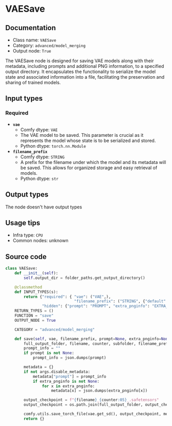 # VAESave
## Documentation
- Class name: `VAESave`
- Category: `advanced/model_merging`
- Output node: `True`

The VAESave node is designed for saving VAE models along with their metadata, including prompts and additional PNG information, to a specified output directory. It encapsulates the functionality to serialize the model state and associated information into a file, facilitating the preservation and sharing of trained models.
## Input types
### Required
- **`vae`**
    - Comfy dtype: `VAE`
    - The VAE model to be saved. This parameter is crucial as it represents the model whose state is to be serialized and stored.
    - Python dtype: `torch.nn.Module`
- **`filename_prefix`**
    - Comfy dtype: `STRING`
    - A prefix for the filename under which the model and its metadata will be saved. This allows for organized storage and easy retrieval of models.
    - Python dtype: `str`
## Output types
The node doesn't have output types
## Usage tips
- Infra type: `CPU`
- Common nodes: unknown


## Source code
```python
class VAESave:
    def __init__(self):
        self.output_dir = folder_paths.get_output_directory()

    @classmethod
    def INPUT_TYPES(s):
        return {"required": { "vae": ("VAE",),
                              "filename_prefix": ("STRING", {"default": "vae/ComfyUI_vae"}),},
                "hidden": {"prompt": "PROMPT", "extra_pnginfo": "EXTRA_PNGINFO"},}
    RETURN_TYPES = ()
    FUNCTION = "save"
    OUTPUT_NODE = True

    CATEGORY = "advanced/model_merging"

    def save(self, vae, filename_prefix, prompt=None, extra_pnginfo=None):
        full_output_folder, filename, counter, subfolder, filename_prefix = folder_paths.get_save_image_path(filename_prefix, self.output_dir)
        prompt_info = ""
        if prompt is not None:
            prompt_info = json.dumps(prompt)

        metadata = {}
        if not args.disable_metadata:
            metadata["prompt"] = prompt_info
            if extra_pnginfo is not None:
                for x in extra_pnginfo:
                    metadata[x] = json.dumps(extra_pnginfo[x])

        output_checkpoint = f"{filename}_{counter:05}_.safetensors"
        output_checkpoint = os.path.join(full_output_folder, output_checkpoint)

        comfy.utils.save_torch_file(vae.get_sd(), output_checkpoint, metadata=metadata)
        return {}

```
